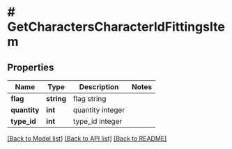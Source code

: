 # # GetCharactersCharacterIdFittingsItem

## Properties

Name | Type | Description | Notes
------------ | ------------- | ------------- | -------------
**flag** | **string** | flag string |
**quantity** | **int** | quantity integer |
**type_id** | **int** | type_id integer |

[[Back to Model list]](../../README.md#models) [[Back to API list]](../../README.md#endpoints) [[Back to README]](../../README.md)
